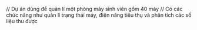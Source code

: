 // Dự án dùng để quản lí một phòng máy sinh viên gồm 40 máy
// Có các chức năng như quản lí trạng thái máy, điện năng tiêu thụ và phân tích các số liệu thu được
